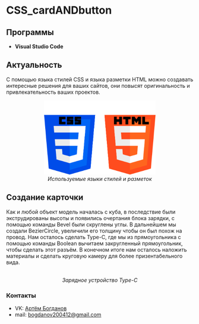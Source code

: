 # CSS_cardANDbutton

## Программы
- **Visual Studio Code**
## Актуальность
С помощью языка стилей CSS и языка разметки HTML можно создавать интересные решения для ваших сайтов, они повысят оригинальность и привлекательность ваших проектов.
<p align="center">
<img src="Examples/CSSandHTMLlogo.png" width="300" height="200" alt=""><br>
<i>Используемые языки стилей и разметок</i>
</p>  


## Создание карточки

Как и любой объект модель началась с куба, в последствие были экструдированы высоты и появились очертания блока зарядки, с помощью команды Bevel были скруглены углы. В дальнейшем мы создали BezierCircle, увеличили его толщину чтобы он был похож на провод. Нам осталось сделать Type-C, где мы из прямоугольника с помощью команды Boolean вычитаем закругленный прямоугольник, чтобы сделать этот разъём. В конечном итоге нам осталось наложить материалы и сделать круговую камеру для более призентабельного вида.


<p align="center">
<img src="Examples/runtimeCharging.gif" alt=""><br>
<i>Зарядное устройство Type-C</i>
</p>

### Контакты
* VK: <a href="https://vk.com/doobada">Артём Богданов</a>
* mail: bogdanov200412@gmail.com

